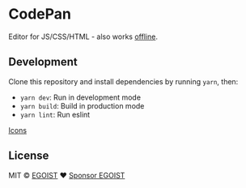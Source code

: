 # CodePan

Editor for JS/CSS/HTML - also works [offline](https://github.com/NekR/offline-plugin).

## Development

Clone this repository and install dependencies by running `yarn`, then:

- `yarn dev`: Run in development mode
- `yarn build`: Build in production mode
- `yarn lint`: Run eslint

[Icons](https://vue-feather-icons.egoist.sh/)

## License

MIT &copy; [EGOIST](https://github.com/egoist)
❤️ [Sponsor EGOIST](https://github.com/sponsors/egoist)
